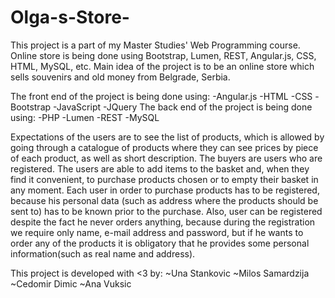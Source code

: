 # Olga-s-Store-
This project is a part of my Master Studies' Web Programming course. Online store is being done using Bootstrap, Lumen, REST, Angular.js, CSS, HTML, MySQL, etc. 
Main idea of the project is to be an online store which sells souvenirs and old money from Belgrade, Serbia.

The front end of the project is being done using:
  -Angular.js
  -HTML
  -CSS 
  -Bootstrap
  -JavaScript
  -JQuery
The back end of the project is being done using:
  -PHP
  -Lumen
  -REST
  -MySQL
  
Expectations of the users are to see the list of products, which is allowed by going through a catalogue  of products where they can see
prices by piece of each product, as well as short description. The buyers are users who are registered. 
The users are able to add items to the basket and, when they find it convenient, 
to purchase products chosen or to empty their basket in any moment. Each user in order to purchase products has to be registered, 
because his personal data (such as address where the products should be sent to) has to be known prior to the purchase. 
Also, user can be registered despite the fact he never orders anything, because during the registration we require only name, 
e-mail address and password, but if he wants to order any of the products it is obligatory that he provides some personal 
information(such as real name and address).

  
This project is developed with <3 by:
  ~Una Stankovic
  ~Milos Samardzija
  ~Cedomir Dimic
  ~Ana Vuksic
  
